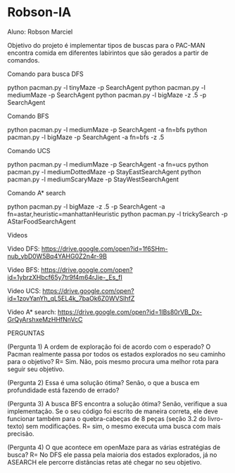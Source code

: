 # Robson-IA

Aluno: Robson Marciel

Objetivo do projeto é implementar tipos de buscas para o PAC-MAN encontra comida em diferentes labirintos que são gerados a partir de comandos. 

Comando para busca DFS

python pacman.py -l tinyMaze -p SearchAgent
python pacman.py -l mediumMaze -p SearchAgent
python pacman.py -l bigMaze -z .5 -p SearchAgent

Comando BFS

python pacman.py -l mediumMaze -p SearchAgent -a fn=bfs
python pacman.py -l bigMaze -p SearchAgent -a fn=bfs -z .5

Comando UCS

python pacman.py -l mediumMaze -p SearchAgent -a fn=ucs
python pacman.py -l mediumDottedMaze -p StayEastSearchAgent
python pacman.py -l mediumScaryMaze -p StayWestSearchAgent

Comando A* search

python pacman.py -l bigMaze -z .5 -p SearchAgent -a fn=astar,heuristic=manhattanHeuristic 
python pacman.py -l trickySearch -p AStarFoodSearchAgent

Videos

Video DFS: https://drive.google.com/open?id=1f6SHm-nub_ybD0W5Bq4YAHG0Z2n4r-9B

Video BFS: https://drive.google.com/open?id=1ybrzXHbcf65y7tr9f4m64rJie-_Es_fI

Video UCS: https://drive.google.com/open?id=1zovYanYh_qL5EL4k_7baOk6Z0WVSlhfZ

Video A* search: https://drive.google.com/open?id=1IBs80rVB_Dx-GrQyArshxeMzHHfNnVcC


PERGUNTAS 

(Pergunta 1) A ordem de exploração foi de acordo com o esperado? O Pacman realmente passa por todos os estados explorados no seu caminho para o objetivo?
R= Sim.
Não, pois  mesmo procura uma melhor rota para seguir seu objetivo.

(Pergunta 2) Essa é uma solução ótima? Senão, o que a busca em profundidade está fazendo de errado?

(Pergunta 3) A busca BFS encontra a solução ótima? Senão, verifique a sua implementação. Se o seu código foi escrito de maneira correta, ele deve funcionar também para o quebra-cabeças de 8 peças (seção 3.2 do livro-texto) sem modificações.
R= sim, o mesmo executa uma busca com mais precisão.

(Pergunta 4) O que acontece em openMaze para as várias estratégias de busca?
R= No DFS ele passa pela maioria dos estados explorados, já no ASEARCH ele percorre distâncias retas até chegar no seu objetivo.
